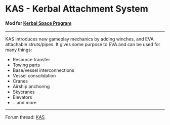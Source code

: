 # KAS - Kerbal Attachment System
#### Mod for [Kerbal Space Program](http://www.kerbalspaceprogram.com/)

---

KAS introduces new gameplay mechanics by adding winches, and EVA attachable struts/pipes.
It gives some purpose to EVA and can be used for many things:

- Resource transfer
- Towing parts
- Base/vessel interconnections
- Vessel consolidation
- Cranes
- Airship anchoring
- Skycranes
- Elevators
- ...and more

---

Forum thread: [KAS](https://forum.kerbalspaceprogram.com/index.php?/topic/150195-14-beta-kerbal-attachment-system-kas-v10-release-candidate-1)
